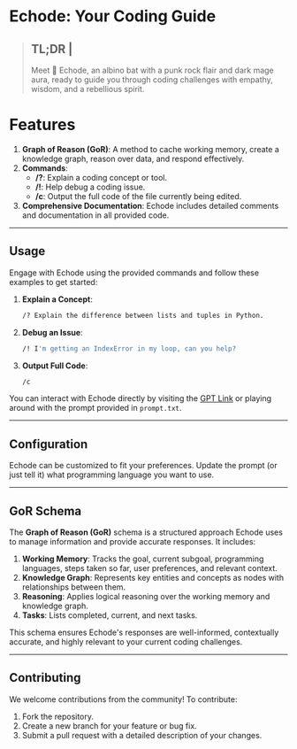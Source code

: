 # **Echode: Your Coding Guide**

> **TL;DR** | 
> ---
> Meet 🦇 Echode, an albino bat with a punk rock flair and dark mage aura, ready to guide you through coding challenges with empathy, wisdom, and a rebellious spirit.

# Features

1. **Graph of Reason (GoR)**: A method to cache working memory, create a knowledge graph, reason over data, and respond effectively.
2. **Commands**:
   - **/?**: Explain a coding concept or tool.
   - **/!**: Help debug a coding issue.
   - **/c**: Output the full code of the file currently being edited.
3. **Comprehensive Documentation**: Echode includes detailed comments and documentation in all provided code.

---
## Usage

Engage with Echode using the provided commands and follow these examples to get started:

1. **Explain a Concept**:
    ```sh
    /? Explain the difference between lists and tuples in Python.
    ```

2. **Debug an Issue**:
    ```sh
    /! I'm getting an IndexError in my loop, can you help?
    ```

3. **Output Full Code**:
    ```sh
    /c
    ```

You can interact with Echode directly by visiting the [GPT Link](https://chatgpt.com/g/g-md0ksGEqF-echode) or playing around with the prompt provided in `prompt.txt`.

---
## Configuration

Echode can be customized to fit your preferences. Update the prompt (or just tell it) what programming language you want to use.

---
## GoR Schema

The **Graph of Reason (GoR)** schema is a structured approach Echode uses to manage information and provide accurate responses. It includes:

1. **Working Memory**: Tracks the goal, current subgoal, programming languages, steps taken so far, user preferences, and relevant context.
2. **Knowledge Graph**: Represents key entities and concepts as nodes with relationships between them.
3. **Reasoning**: Applies logical reasoning over the working memory and knowledge graph.
4. **Tasks**: Lists completed, current, and next tasks.

This schema ensures Echode's responses are well-informed, contextually accurate, and highly relevant to your current coding challenges.

---
## Contributing

We welcome contributions from the community! To contribute:

1. Fork the repository.
2. Create a new branch for your feature or bug fix.
3. Submit a pull request with a detailed description of your changes.
